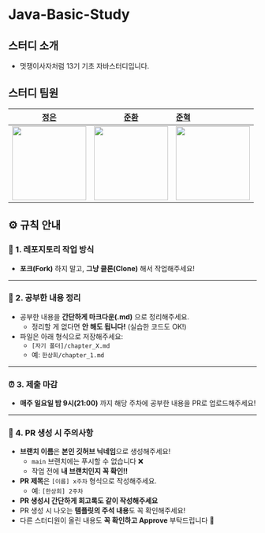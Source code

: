 # Java-Basic-Study

## 스터디 소개

- 멋쟁이사자처럼 13기 기초 자바스터디입니다.

## 스터디 팀원

| [정은](https://github.com/kswkm) | [준환](https://github.com/alpaca07) |[준혁](https://github.com/jun-hY) |
|:------------:|:------------------------------------------:|:-------------------------------------------------------|
| [<img src="https://github.com/kswkm.png" width="150px">](https://github.com/kswkm) | [<img src="https://github.com/alpaca07.png" width="150px">](https://github.com/alpaca07) | [<img src="https://github.com/jun-hY.png" width="150px">](https://github.com/jun-hY)  |


## ⚙️ 규칙 안내

### 📁 1. 레포지토리 작업 방식

- **포크(Fork)** 하지 말고, **그냥 클론(Clone)** 해서 작업해주세요!

---

### 📝 2. 공부한 내용 정리

- 공부한 내용을 **간단하게 마크다운(.md)** 으로 정리해주세요.
    - 정리할 게 없다면 **안 해도 됩니다!** (실습한 코드도 OK!)
- 파일은 아래 형식으로 저장해주세요:
    - `[자기 폴더]/chapter_X.md`
    - 예: `한상희/chapter_1.md`

---

### ⏰ 3. 제출 마감

- **매주 일요일 밤 9시(21:00)** 까지 해당 주차에 공부한 내용을 PR로 업로드해주세요!

---

### 🔀 4. PR 생성 시 주의사항

- **브랜치 이름**은 **본인 깃허브 닉네임**으로 생성해주세요!
    - `main` 브랜치에는 푸시할 수 없습니다 ❌
    - 작업 전에 **내 브랜치인지 꼭 확인!!**
- **PR 제목**은 `[이름] x주차` 형식으로 작성해주세요.
    - 예: `[한상희] 2주차`
- **PR 생성시 간단하게 회고록도 같이 작성해주세요**
- PR 생성 시 나오는 **템플릿의 주석 내용**도 꼭 확인해주세요!
- 다른 스터디원이 올린 내용도 **꼭 확인하고 Approve** 부탁드립니다 🙏
